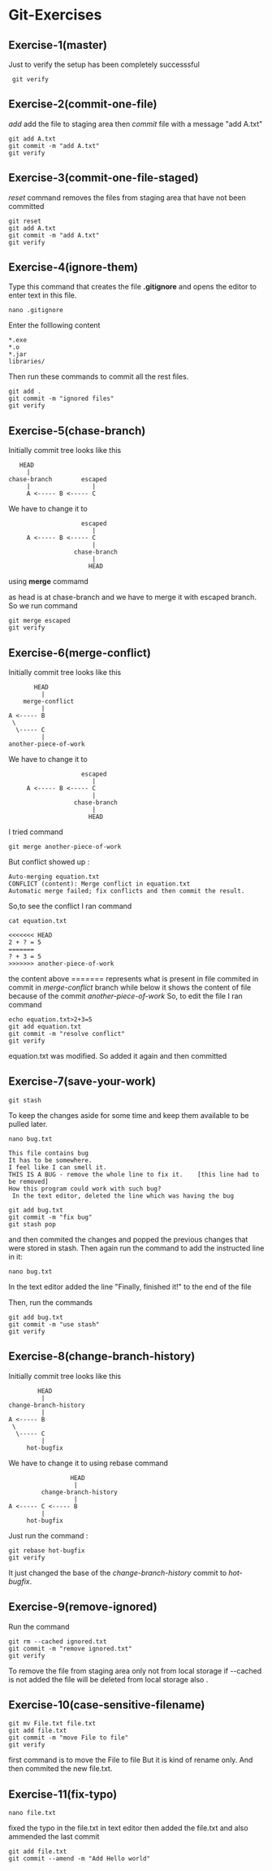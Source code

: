 # Git-Exercises

## Exercise-1(master)
Just to verify the setup has been completely successsful
```shell
 git verify
```
## Exercise-2(commit-one-file)
*add* add the file to staging area
then *commit* file with a message "add A.txt"
```shell
git add A.txt
git commit -m "add A.txt"
git verify
```

## Exercise-3(commit-one-file-staged)
*reset* command removes the files from staging area that have not been committed 
```shell
git reset
git add A.txt
git commit -m "add A.txt"
git verify
```

## Exercise-4(ignore-them)
Type this command that creates the file **.gitignore** and opens the editor to enter text in this file.
```shell
nano .gitignore 
```
Enter the folllowing content
```
*.exe
*.o
*.jar
libraries/
```
Then run these commands to commit all the rest files.
```shell
git add .
git commit -m "ignored files"
git verify
```
## Exercise-5(chase-branch)
Initially commit tree looks like this 
```
   HEAD
     |
chase-branch        escaped
     |                 |
     A <----- B <----- C
```
We have to change it to 
```
                    escaped
                       |
     A <----- B <----- C
                       |
                  chase-branch
                       |
                      HEAD
```
using **merge** commamd

 as head is at chase-branch and we have to merge it with escaped branch. So we run command 
 ```shell
 git merge escaped
 git verify
 ```
 
 
## Exercise-6(merge-conflict)
Initially commit tree looks like this 
```
       HEAD
         |
    merge-conflict
         |
A <----- B
 \
  \----- C
         |
another-piece-of-work
```
We have to change it to 
```
                    escaped
                       |
     A <----- B <----- C
                       |
                  chase-branch
                       |
                      HEAD
```
I tried command 
```shell
git merge another-piece-of-work
```
But conflict showed up :
```
Auto-merging equation.txt
CONFLICT (content): Merge conflict in equation.txt
Automatic merge failed; fix conflicts and then commit the result.
```

So,to see the conflict I ran command
```shell
cat equation.txt
```
```
<<<<<<< HEAD
2 + ? = 5
=======
? + 3 = 5
>>>>>>> another-piece-of-work
```
the content above ======= represents what is present in file commited in commit in *merge-conflict* branch while below it shows the content of file because of the commit *another-piece-of-work*
So, to edit the file I ran command
```shell
echo equation.txt>2+3=5
git add equation.txt
git commit -m "resolve conflict"
git verify
```
equation.txt was modified. So added it again and then committed

## Exercise-7(save-your-work)
```shell
git stash
```
To keep the changes aside for some time and keep them available to be pulled later.
```shell
nano bug.txt
```
```
This file contains bug
It has to be somewhere.
I feel like I can smell it.
THIS IS A BUG - remove the whole line to fix it.    [this line had to be removed]
How this program could work with such bug?
 In the text editor, deleted the line which was having the bug
``` 
```shell
git add bug.txt
git commit -m "fix bug"
git stash pop
```
and then commited the changes and popped the previous changes that were stored in stash.
Then again run the command to add the instructed line in it:
```shell
nano bug.txt
```
In the text editor added the line "Finally, finished it!" to the end of the file

Then, run the commands
```shell
git add bug.txt
git commit -m "use stash"
git verify
```
## Exercise-8(change-branch-history)
Initially commit tree looks like this 
```
        HEAD
         |
change-branch-history
         |
A <----- B
 \
  \----- C
         |
     hot-bugfix
```
We have to change it to using rebase command
```
                 HEAD
                  |
         change-branch-history
                  |
A <----- C <----- B
         |
     hot-bugfix

```
Just run the command :
```shell
git rebase hot-bugfix
git verify 
```
It just changed the base of the *change-branch-history* commit to *hot-bugfix*.

## Exercise-9(remove-ignored)
Run the command
```shell
git rm --cached ignored.txt 
git commit -m "remove ignored.txt"
git verify
```
To remove the file from staging area only not from local storage if --cached is not added the file will be deleted from local storage also .

## Exercise-10(case-sensitive-filename)
```shell 
git mv File.txt file.txt
git add file.txt
git commit -m "move File to file"
git verify
```
first command is to move the File to file But it is kind of rename only.
And then commited the new file.txt.

## Exercise-11(fix-typo)
```shell
nano file.txt
```
fixed the typo in the file.txt in text editor
then added the file.txt and also ammended the last commit 
```shell
git add file.txt
git commit --amend -m "Add Hello world"
```
